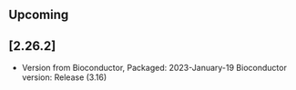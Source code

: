 ## Upcoming


## [2.26.2] 
- Version from Bioconductor, Packaged: 2023-January-19
Bioconductor version: Release (3.16)